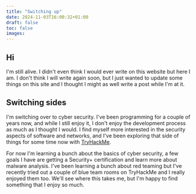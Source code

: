 ```yaml
---
title: "Switching up"
date: 2024-11-03T16:00:32+01:00
draft: false
toc: false
images:
---
```


## Hi
I'm still alive. I didn't even think I would ever write on this website but here I am.
I don't think I will write again soon, but I just wanted to update some things on this site and I thought I might as well write a post while I'm at it.

## Switching sides

I'm switching over to cyber security. I've been programming for a couple of years now, and while I still enjoy it, I don't enjoy the development process as much as I thought I would. I find myself more interested in the security aspects of software and networks, and I've been exploring that side of things for some time now with [TryHackMe](https://tryhackme.com). 

For now I'm learning a bunch about the basics of cyber security, a few goals I have are getting a Security+ certification and learn more about malware analysis. I've been learning a bunch about red teaming but I've recently tried out a couple of blue team rooms on TryHackMe and I really enjoyed them too.
We'll see where this takes me, but I'm happy to find something that I enjoy so much.
